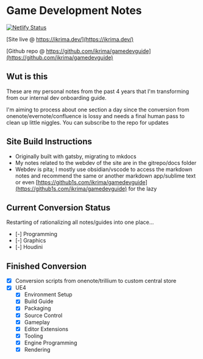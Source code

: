 # Game Development Notes

[![Netlify Status](https://api.netlify.com/api/v1/badges/b04d49f2-9006-49ee-9f9a-569f59732aff/deploy-status)](https://app.netlify.com/sites/gamedevguide/deploys)

[Site live @ https://ikrima.dev/](https://ikrima.dev/)

[Github repo @ https://github.com/ikrima/gamedevguide](https://github.com/ikrima/gamedevguide)

## Wut is this

These are my personal notes from the past 4 years that I'm transforming from our internal dev onboarding guide.

I'm aiming to process about one section a day since the conversion from onenote/evernote/confluence is lossy and needs a final human pass to clean up little niggles.
You can subscribe to the repo for updates

## Site Build Instructions

- Originally built with gatsby, migrating to mkdocs
- My notes related to the webdev of the site are in the gitrepo/docs folder
- Webdev is pita; I mostly use obsidian/vscode to access the markdown notes and recommend the same or another markdown app/sublime text or even [https://github1s.com/ikrima/gamedevguide](https://github1s.com/ikrima/gamedevguide) for the lazy

## Current Conversion Status

Restarting of rationalizing all notes/guides into one place...

- [-] Programming
- [-] Graphics
- [-] Houdini

## Finished Conversion

- [x] Conversion scripts from onenote/trillium to custom central store
- [x] UE4
  - [x] Environment Setup
  - [x] Build Guide
  - [x] Packaging
  - [x] Source Control
  - [x] Gameplay
  - [x] Editor Extensions
  - [x] Tooling
  - [x] Engine Programming
  - [x] Rendering
